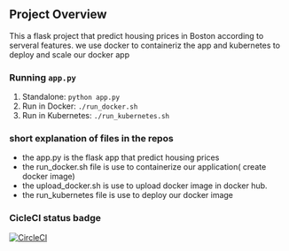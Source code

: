 ﻿
## Project Overview

This a flask project that predict housing prices in Boston according to serveral features. 
we use docker to containeriz the app and kubernetes to deploy and scale our docker app


### Running `app.py`

1. Standalone:  `python app.py`
2. Run in Docker:  `./run_docker.sh`
3. Run in Kubernetes:  `./run_kubernetes.sh`

### short explanation of files  in the repos

- the app.py is the flask app that predict housing prices
- the run_docker.sh file is use to containerize our application( create docker image) 
- the upload_docker.sh is use to upload docker image in docker hub.
- the run_kubernetes  file is use to deploy our docker image 

### CicleCI status badge

[![CircleCI](https://circleci.com/gh/thewindcolince/static.svg?style=svg)](https://circleci.com/gh/thewindcolince/static)

